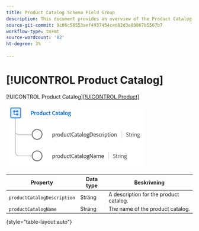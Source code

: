 ```yaml
---
title: Product Catalog Schema Field Group
description: This document provides an overview of the Product Catalog schema field group.
source-git-commit: 9c06c58553aef4937454ced82d3e89867b5567b7
workflow-type: tm+mt
source-wordcount: '82'
ht-degree: 3%

---
```



# [!UICONTROL Product Catalog]

[!UICONTROL Product Catalog][[!UICONTROL Product]](../../classes/product.md)

![](../../images/field-groups/product/product-catalog.png)

| Property | Data type | Beskrivning |
| --- | --- | --- |
| `productCatalogDescription` | Sträng | A description for the product catalog. |
| `productCatalogName` | Sträng | The name of the product catalog. |

{style=&quot;table-layout:auto&quot;}

[](https://github.com/adobe/xdm/blob/master/docs/reference/fieldgroups/product/product-catalog.schema.json)
